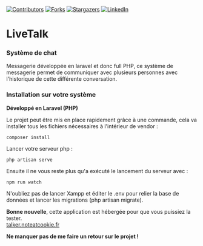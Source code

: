 
[![Contributors][contributors-shield]][contributors-url]
[![Forks][forks-shield]][forks-url]
[![Stargazers][stars-shield]][stars-url]
[![LinkedIn][linkedin-shield]][linkedin-url]

# LiveTalk

### Système de chat

Messagerie développée en laravel et donc full PHP, ce système de messagerie permet de communiquer avec plusieurs personnes 
avec l'historique de cette différente conversation.

### Installation sur votre système
**Développé en Laravel (PHP)** <br>

Le projet peut être mis en place rapidement grâce à une commande, cela va installer tous les fichiers nécessaires 
à l'intérieur de vendor :
```
composer install
```
Lancer votre serveur php :
```
php artisan serve
```
Ensuite il ne vous reste plus qu'a exécuté le lancement du serveur avec :
```
npm run watch
```

N'oubliez pas de lancer Xampp et éditer le .env pour relier la base de données et lancer les migrations (php artisan migrate).

**Bonne nouvelle**, cette application est hébergée pour que vous puissiez la tester.<br>
[talker.noteatcookie.fr](talker.noteatcookie.fr)

**Ne manquer pas de me faire un retour sur le projet !**


<!-- MARKDOWN LINKS & IMAGES -->
<!-- https://www.markdownguide.org/basic-syntax/#reference-style-links -->
[contributors-shield]: https://img.shields.io/github/contributors/deeluxe74/LiveTalk.svg?style=for-the-badge
[contributors-url]: https://github.com/deeluxe74/LiveTalk/graphs/contributors
[forks-shield]: https://img.shields.io/github/forks/deeluxe74/LiveTalk.svg?style=for-the-badge
[forks-url]: https://github.com/deeluxe74/LiveTalk/network/members
[stars-shield]: https://img.shields.io/github/stars/deeluxe74/LiveTalk.svg?style=for-the-badge
[stars-url]: https://github.com/deeluxe74/LiveTalk/stargazers

[linkedin-shield]: https://img.shields.io/badge/-LinkedIn-black.svg?style=for-the-badge&logo=linkedin&colorB=555
[linkedin-url]: https://www.linkedin.com/in/rollet-raphael/
[product-screenshot]: images/screenshot.png
